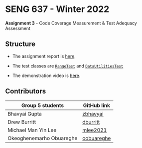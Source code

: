# SENG 637 - Winter 2022

**Assignment 3** - Code Coverage Measurement & Test Adequacy Assessment

## Structure

- The assignment report is [here](Assignment3-ReportTemplate.md).

- The test classes are [`RangeTest`](JFreeChart_Lab3/src/org/jfree/data/RangeTest.java) and [`DataUtilitiesTest`](JFreeChart_Lab3/src/org/jfree/data/DataUtilitiesTest.java)



- The demonstration video is [here](https://www.youtube.com/watch?v=Q9oMbliU3gk).

## Contributors

| Group 5 students         | GitHub link                                 |
| ------------------------ | ------------------------------------------- |
| Bhavyai Gupta            | [zbhavyai](https://github.com/zbhavyai)     |
| Drew Burritt             | [dburritt](https://github.com/dburritt)     |
| Michael Man Yin Lee      | [mlee2021](https://github.com/mlee2021)     |
| Okeoghenemarho Obuareghe | [oobuareghe](https://github.com/oobuareghe) |

